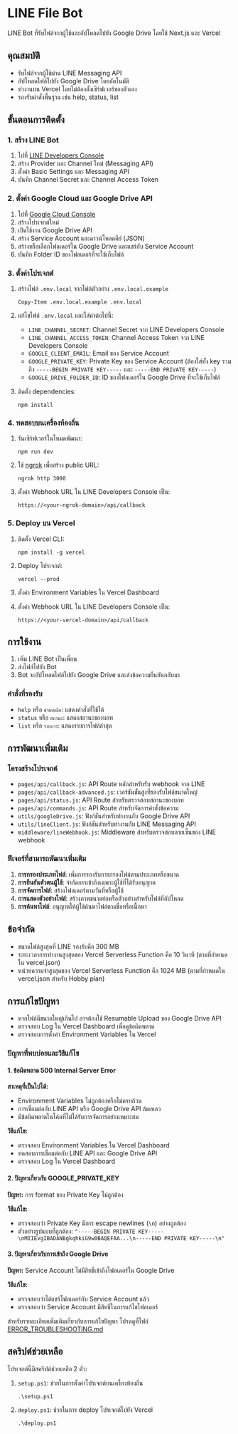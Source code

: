 # LINE File Bot

LINE Bot ที่รับไฟล์จากผู้ใช้และอัปโหลดไปยัง Google Drive โดยใช้ Next.js และ Vercel

## คุณสมบัติ

- รับไฟล์จากผู้ใช้ผ่าน LINE Messaging API
- อัปโหลดไฟล์ไปยัง Google Drive โดยอัตโนมัติ
- ทำงานบน Vercel โดยไม่ต้องตั้งเซิร์ฟเวอร์ของตัวเอง
- รองรับคำสั่งพื้นฐาน เช่น help, status, list

## ขั้นตอนการติดตั้ง

### 1. สร้าง LINE Bot

1. ไปที่ [LINE Developers Console](https://developers.line.biz/console/)
2. สร้าง Provider และ Channel ใหม่ (Messaging API)
3. ตั้งค่า Basic Settings และ Messaging API
4. บันทึก Channel Secret และ Channel Access Token

### 2. ตั้งค่า Google Cloud และ Google Drive API

1. ไปที่ [Google Cloud Console](https://console.cloud.google.com/)
2. สร้างโปรเจกต์ใหม่
3. เปิดใช้งาน Google Drive API
4. สร้าง Service Account และดาวน์โหลดคีย์ (JSON)
5. สร้างหรือเลือกโฟลเดอร์ใน Google Drive และแชร์กับ Service Account
6. บันทึก Folder ID ของโฟลเดอร์ที่จะใช้เก็บไฟล์

### 3. ตั้งค่าโปรเจกต์

1. สร้างไฟล์ `.env.local` จากไฟล์ตัวอย่าง `.env.local.example`
   ```
   Copy-Item .env.local.example .env.local
   ```

2. แก้ไขไฟล์ `.env.local` และใส่ค่าต่อไปนี้:
   - `LINE_CHANNEL_SECRET`: Channel Secret จาก LINE Developers Console
   - `LINE_CHANNEL_ACCESS_TOKEN`: Channel Access Token จาก LINE Developers Console
   - `GOOGLE_CLIENT_EMAIL`: Email ของ Service Account
   - `GOOGLE_PRIVATE_KEY`: Private Key ของ Service Account (ต้องใส่ทั้ง key รวมถึง `-----BEGIN PRIVATE KEY-----` และ `-----END PRIVATE KEY-----`)
   - `GOOGLE_DRIVE_FOLDER_ID`: ID ของโฟลเดอร์ใน Google Drive ที่จะใช้เก็บไฟล์

3. ติดตั้ง dependencies:
   ```
   npm install
   ```

### 4. ทดสอบบนเครื่องท้องถิ่น

1. รันเซิร์ฟเวอร์ในโหมดพัฒนา:
   ```
   npm run dev
   ```

2. ใช้ [ngrok](https://ngrok.com/) เพื่อสร้าง public URL:
   ```
   ngrok http 3000
   ```

3. ตั้งค่า Webhook URL ใน LINE Developers Console เป็น:
   ```
   https://<your-ngrok-domain>/api/callback
   ```

### 5. Deploy บน Vercel

1. ติดตั้ง Vercel CLI:
   ```
   npm install -g vercel
   ```

2. Deploy โปรเจกต์:
   ```
   vercel --prod
   ```

3. ตั้งค่า Environment Variables ใน Vercel Dashboard

4. ตั้งค่า Webhook URL ใน LINE Developers Console เป็น:
   ```
   https://<your-vercel-domain>/api/callback
   ```

## การใช้งาน

1. เพิ่ม LINE Bot เป็นเพื่อน
2. ส่งไฟล์ไปยัง Bot
3. Bot จะอัปโหลดไฟล์ไปยัง Google Drive และส่งข้อความยืนยันกลับมา

### คำสั่งที่รองรับ

- `help` หรือ `ช่วยเหลือ`: แสดงคำสั่งที่ใช้ได้
- `status` หรือ `สถานะ`: แสดงสถานะของบอท
- `list` หรือ `รายการ`: แสดงรายการไฟล์ล่าสุด

## การพัฒนาเพิ่มเติม

### โครงสร้างโปรเจกต์

- `pages/api/callback.js`: API Route หลักสำหรับรับ webhook จาก LINE
- `pages/api/callback-advanced.js`: เวอร์ชันขั้นสูงที่รองรับไฟล์ขนาดใหญ่
- `pages/api/status.js`: API Route สำหรับตรวจสอบสถานะของบอท
- `pages/api/commands.js`: API Route สำหรับจัดการคำสั่งข้อความ
- `utils/googleDrive.js`: ฟังก์ชันสำหรับทำงานกับ Google Drive API
- `utils/lineClient.js`: ฟังก์ชันสำหรับทำงานกับ LINE Messaging API
- `middleware/lineWebhook.js`: Middleware สำหรับตรวจสอบลายเซ็นของ LINE webhook

### ฟีเจอร์ที่สามารถพัฒนาเพิ่มเติม

1. **การกรองประเภทไฟล์**: เพิ่มการรองรับการกรองไฟล์ตามประเภทหรือขนาด
2. **การยืนยันตัวตนผู้ใช้**: จำกัดการเข้าถึงเฉพาะผู้ใช้ที่ได้รับอนุญาต
3. **การจัดการไฟล์**: สร้างโฟลเดอร์ตามวันที่หรือผู้ใช้
4. **การแสดงตัวอย่างไฟล์**: สร้างภาพขนาดย่อหรือตัวอย่างสำหรับไฟล์ที่อัปโหลด
5. **การค้นหาไฟล์**: อนุญาตให้ผู้ใช้ค้นหาไฟล์ตามชื่อหรือเนื้อหา

## ข้อจำกัด

- ขนาดไฟล์สูงสุดที่ LINE รองรับคือ 300 MB
- ระยะเวลาการทำงานสูงสุดของ Vercel Serverless Function คือ 10 วินาที (ตามที่กำหนดใน vercel.json)
- หน่วยความจำสูงสุดของ Vercel Serverless Function คือ 1024 MB (ตามที่กำหนดใน vercel.json สำหรับ Hobby plan)

## การแก้ไขปัญหา

- หากไฟล์มีขนาดใหญ่เกินไป อาจต้องใช้ Resumable Upload ของ Google Drive API
- ตรวจสอบ Log ใน Vercel Dashboard เพื่อดูข้อผิดพลาด
- ตรวจสอบการตั้งค่า Environment Variables ใน Vercel

### ปัญหาที่พบบ่อยและวิธีแก้ไข

#### 1. ข้อผิดพลาด 500 Internal Server Error

**สาเหตุที่เป็นไปได้:**
- Environment Variables ไม่ถูกต้องหรือไม่ครบถ้วน
- การเชื่อมต่อกับ LINE API หรือ Google Drive API ล้มเหลว
- มีข้อผิดพลาดในโค้ดที่ไม่ได้รับการจัดการอย่างเหมาะสม

**วิธีแก้ไข:**
- ตรวจสอบ Environment Variables ใน Vercel Dashboard
- ทดสอบการเชื่อมต่อกับ LINE API และ Google Drive API
- ตรวจสอบ Log ใน Vercel Dashboard

#### 2. ปัญหาเกี่ยวกับ GOOGLE_PRIVATE_KEY

**ปัญหา:** การ format ของ Private Key ไม่ถูกต้อง

**วิธีแก้ไข:**
- ตรวจสอบว่า Private Key มีการ escape newlines (`\n`) อย่างถูกต้อง
- ตัวอย่างรูปแบบที่ถูกต้อง: `"-----BEGIN PRIVATE KEY-----\nMIIEvgIBADANBgkqhkiG9w0BAQEFAA...\n-----END PRIVATE KEY-----\n"`

#### 3. ปัญหาเกี่ยวกับการเข้าถึง Google Drive

**ปัญหา:** Service Account ไม่มีสิทธิ์เข้าถึงโฟลเดอร์ใน Google Drive

**วิธีแก้ไข:**
- ตรวจสอบว่าได้แชร์โฟลเดอร์กับ Service Account แล้ว
- ตรวจสอบว่า Service Account มีสิทธิ์ในการแก้ไขโฟลเดอร์

สำหรับรายละเอียดเพิ่มเติมเกี่ยวกับการแก้ไขปัญหา โปรดดูที่ไฟล์ [ERROR_TROUBLESHOOTING.md](ERROR_TROUBLESHOOTING.md)

## สคริปต์ช่วยเหลือ

โปรเจกต์นี้มีสคริปต์ช่วยเหลือ 2 ตัว:

1. `setup.ps1`: ช่วยในการตั้งค่าโปรเจกต์บนเครื่องท้องถิ่น
   ```
   .\setup.ps1
   ```

2. `deploy.ps1`: ช่วยในการ deploy โปรเจกต์ไปยัง Vercel
   ```
   .\deploy.ps1
   ```
